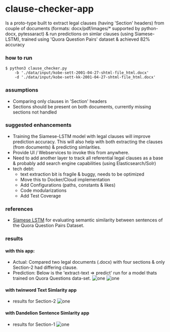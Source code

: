 # clause-checker-app
  Is a proto-type built to extract legal clauses (having 'Section' headers) from couple of documents 
  (formats: docx/pdf/images/* supported by python-docx, pytessaract) & run predictions on simlar clauses 
  (using Siamese-LSTM), trained using 'Quora Question Pairs' dataset & achieved 82% accuracy	

### how to run
```shellscript
$ python3 clause_checker.py 
    -b './data/input/kobe-sett-2001-04-27-shtml-file_html.docx'
    -d './data/input/kobe-sett-kk-2001-04-27-shtml-file_html.docx'
```
### assumptions
* Comparing only clauses in 'Section' headers
* Sections should be present on both documents, currently missing sections not handled
     
### suggested enhancements
* Training the Siamese-LSTM model with legal clauses will improve prediction accuracy. This will also help with both extracting the clauses (from documents) & predicting simlarities.
* Provide UI / Webservices to invoke this from anywhere.
* Need to add another layer to track all referential legal clauses as a base & probably add search engine capabilities (using Elasticsearch/Solr)
* tech debt: 
    - text extraction bit is fragile & buggy, needs to be optimized
    - Move this to Docker/Cloud implementation
    - Add Configurations (paths, constants & likes)
    - Code modularizations
    - Add Test Coverage

### references 
- [Siamese LSTM](https://github.com/likejazz/Siamese-LSTM) for evaluating semantic similarity between sentences of the Quora Question Pairs Dataset.

### results
#### with this app: ####

* Actual: Compared two legal documents (.docx) with four sections & only Section-2 had differing clause. 
* Prediction: Below is the 'extract-text => predict' run for a model thats trained on Quora Questions data-set.
![one](../master/images/clause-predict-app-run1.png)
![one](../master/images/clause-predict-app-run2.png)

#### with twinword Text Simlarity app #### 

* results for Section-2
![one](../master/src/images/twinword_section2.png)

#### with Dandelion Sentence Simlarity app ####  
* results for Section-1
![one](../master/images/Dandelion_TextSimilarity.png)
